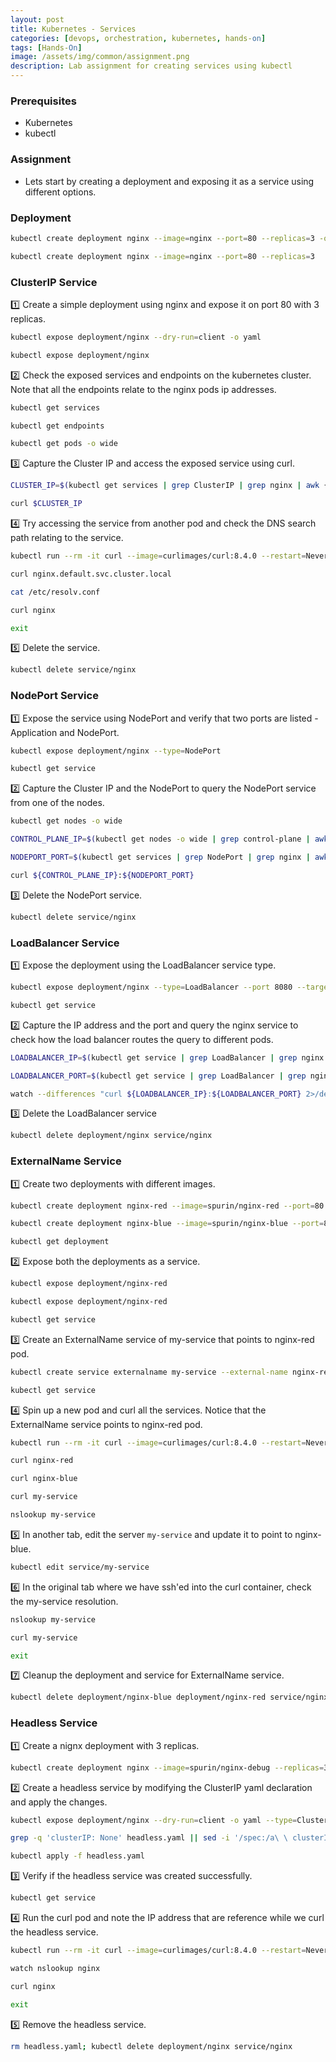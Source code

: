 ```yaml
---
layout: post
title: Kubernetes - Services
categories: [devops, orchestration, kubernetes, hands-on]
tags: [Hands-On]
image: /assets/img/common/assignment.png
description: Lab assignment for creating services using kubectl
---
```


### Prerequisites

- Kubernetes
- kubectl

### Assignment

- Lets start by creating a deployment and exposing it as a service using different options.

### Deployment

```sh
kubectl create deployment nginx --image=nginx --port=80 --replicas=3 -o yaml --dry-run=client
```

```sh
kubectl create deployment nginx --image=nginx --port=80 --replicas=3
```

### ClusterIP Service

1️⃣  Create a simple deployment using nginx and expose it on port 80 with 3 replicas.

```sh
kubectl expose deployment/nginx --dry-run=client -o yaml
```

```sh
kubectl expose deployment/nginx
```

2️⃣ Check the exposed services and endpoints on the kubernetes cluster. Note that all the endpoints relate to the nginx pods ip addresses.

```sh
kubectl get services
```

```sh
kubectl get endpoints
```

```sh
kubectl get pods -o wide
```

3️⃣ Capture the Cluster IP and access the exposed service using curl.

```sh
CLUSTER_IP=$(kubectl get services | grep ClusterIP | grep nginx | awk {'print $3'}); echo $CLUSTER_IP
```

```sh
curl $CLUSTER_IP
```

4️⃣ Try accessing the service from another pod and check the DNS search path relating to the service.

```sh
kubectl run --rm -it curl --image=curlimages/curl:8.4.0 --restart=Never -- sh
```

```sh
curl nginx.default.svc.cluster.local
```

```sh
cat /etc/resolv.conf
```

```sh
curl nginx
```

```sh
exit
```

5️⃣ Delete the service.

```sh
kubectl delete service/nginx
```

### NodePort Service

1️⃣ Expose the service using NodePort and verify that two ports are listed - Application and NodePort.

```sh
kubectl expose deployment/nginx --type=NodePort
```

```sh
kubectl get service
```

2️⃣ Capture the Cluster IP and the NodePort to query the NodePort service from one of the nodes.

```sh
kubectl get nodes -o wide
```

```sh
CONTROL_PLANE_IP=$(kubectl get nodes -o wide | grep control-plane | awk {'print $6'}); echo $CONTROL_PLANE_IP
```

```sh
NODEPORT_PORT=$(kubectl get services | grep NodePort | grep nginx | awk -F'[:/]' '{print $2}'); echo $NODEPORT_PORT
```

```sh
curl ${CONTROL_PLANE_IP}:${NODEPORT_PORT}
```

3️⃣ Delete the NodePort service.

```sh
kubectl delete service/nginx
```

### LoadBalancer Service

1️⃣ Expose the deployment using the LoadBalancer service type.

```sh
kubectl expose deployment/nginx --type=LoadBalancer --port 8080 --target-port 80
```

```sh
kubectl get service
```

2️⃣ Capture the IP address and the port and query the nginx service to check how the load balancer routes the query to different pods.

```sh
LOADBALANCER_IP=$(kubectl get service | grep LoadBalancer | grep nginx | awk '{split($0,a," "); split(a[4],b,","); print b[1]}'); echo $LOADBALANCER_IP
```

```sh
LOADBALANCER_PORT=$(kubectl get service | grep LoadBalancer | grep nginx | awk -F'[:/]' '{print $2}'); echo $LOADBALANCER_PORT
```

```sh
watch --differences "curl ${LOADBALANCER_IP}:${LOADBALANCER_PORT} 2>/dev/null"
```

3️⃣ Delete the LoadBalancer service

```sh
kubectl delete deployment/nginx service/nginx
```

### ExternalName Service

1️⃣ Create two deployments with different images.

```sh
kubectl create deployment nginx-red --image=spurin/nginx-red --port=80
```

```sh
kubectl create deployment nginx-blue --image=spurin/nginx-blue --port=80
```

```sh
kubectl get deployment
```

2️⃣ Expose both the deployments as a service.

```sh
kubectl expose deployment/nginx-red
```

```sh
kubectl expose deployment/nginx-red
```

```sh
kubectl get service
```

3️⃣ Create an ExternalName service of my-service that points to nginx-red pod.

```sh
kubectl create service externalname my-service --external-name nginx-red.default.svc.cluster.local
```

```sh
kubectl get service
```

4️⃣ Spin up a new pod and curl all the services. Notice that the ExternalName service points to nginx-red pod.

```sh
kubectl run --rm -it curl --image=curlimages/curl:8.4.0 --restart=Never -- sh
```

```sh
curl nginx-red
````

```sh
curl nginx-blue
```

```sh
curl my-service
```

```sh
nslookup my-service
```

5️⃣ In another tab, edit the server `my-service` and update it to point to nginx-blue.

```sh
kubectl edit service/my-service
```

6️⃣ In the original tab where we have ssh'ed into the curl container, check the my-service resolution.

```sh
nslookup my-service
```

```sh
curl my-service
```

```sh
exit
```

7️⃣ Cleanup the deployment and service for ExternalName service.

```sh
kubectl delete deployment/nginx-blue deployment/nginx-red service/nginx-blue service/nginx-red service/my-service
```

### Headless Service

1️⃣ Create a nignx deployment with 3 replicas.

```sh
kubectl create deployment nginx --image=spurin/nginx-debug --replicas=3 --port=80
```

2️⃣ Create a headless service by modifying the ClusterIP yaml declaration and apply the changes.

```sh
kubectl expose deployment/nginx --dry-run=client -o yaml --type=ClusterIP | tee headless.yaml
```

```sh
grep -q 'clusterIP: None' headless.yaml || sed -i '/spec:/a\ \ clusterIP: None' headless.yaml; cat headless.yaml
```

```sh
kubectl apply -f headless.yaml 
```

3️⃣ Verify if the headless service was created successfully.

```sh
kubectl get service
```

4️⃣ Run the curl pod and note the IP address that are reference while we curl the headless service.

```sh
kubectl run --rm -it curl --image=curlimages/curl:8.4.0 --restart=Never -- sh
```

```sh
watch nslookup nginx
```

```sh
curl nginx
```

```sh
exit
```

5️⃣ Remove the headless service.

```sh
rm headless.yaml; kubectl delete deployment/nginx service/nginx
```